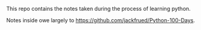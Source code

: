 This repo contains the notes taken during the process of learning python.      

Notes inside owe largely to https://github.com/jackfrued/Python-100-Days.